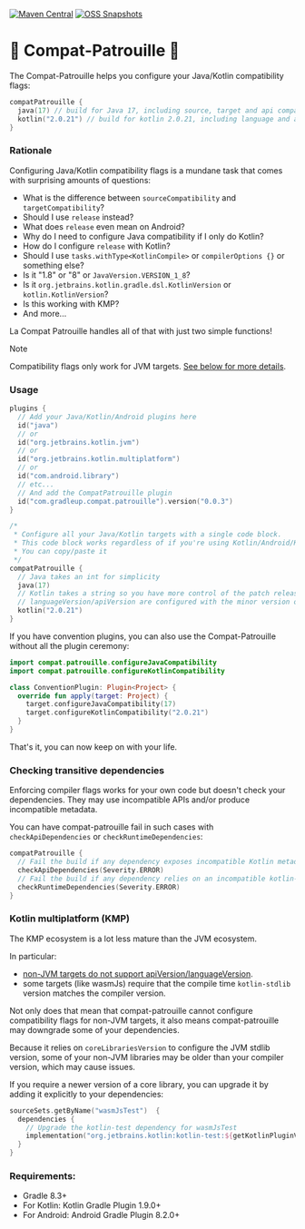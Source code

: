 [![Maven Central](https://img.shields.io/maven-central/v/com.gradleup.compat.patrouille/compat-patrouille-gradle-plugin?style=flat-square)](https://central.sonatype.com/namespace/com.gradleup.compat.patrouille)
[![OSS Snapshots](https://img.shields.io/nexus/s/com.gradleup.compat.patrouille/compat-patrouille-gradle-plugin?server=https%3A%2F%2Foss.sonatype.org&label=oss-snapshots&style=flat-square)](https://oss.sonatype.org/content/repositories/snapshots/com/gradleup/compat/patrouille/)


# 🐾 Compat-Patrouille 🐾

The Compat-Patrouille helps you configure your Java/Kotlin compatibility flags: 

```kotlin
compatPatrouille {
  java(17) // build for Java 17, including source, target and api compatibility
  kotlin("2.0.21") // build for kotlin 2.0.21, including language and api version
}
```

### Rationale

Configuring Java/Kotlin compatibility flags is a mundane task that comes with surprising amounts of questions:

* What is the difference between `sourceCompatibility` and `targetCompatibility`?
* Should I use `release` instead?
* What does `release` even mean on Android?
* Why do I need to configure Java compatibility if I only do Kotlin?
* How do I configure `release` with Kotlin?
* Should I use `tasks.withType<KotlinCompile>` or `compilerOptions {}` or something else?
* Is it "1.8" or "8" or `JavaVersion.VERSION_1_8`?
* Is it `org.jetbrains.kotlin.gradle.dsl.KotlinVersion` or `kotlin.KotlinVersion`?
* Is this working with KMP?
* And more...

La Compat Patrouille handles all of that with just two simple functions!

> [!NOTE]
> Compatibility flags only work for JVM targets. [See below for more details](#kotlin-multiplatform-kmp). 
 
### Usage

```kotlin
plugins {
  // Add your Java/Kotlin/Android plugins here
  id("java")
  // or
  id("org.jetbrains.kotlin.jvm")
  // or
  id("org.jetbrains.kotlin.multiplatform")
  // or
  id("com.android.library")
  // etc...
  // And add the CompatPatrouille plugin
  id("com.gradleup.compat.patrouille").version("0.0.3")
}

/*
 * Configure all your Java/Kotlin targets with a single code block.
 * This code block works regardless of if you're using Kotlin/Android/KMP/etc...
 * You can copy/paste it
 */
compatPatrouille {
  // Java takes an int for simplicity
  java(17)
  // Kotlin takes a string so you have more control of the patch release of the stdlib.
  // languageVersion/apiVersion are configured with the minor version only.
  kotlin("2.0.21")
}
```

If you have convention plugins, you can also use the Compat-Patrouille without all the plugin ceremony:

```kotlin
import compat.patrouille.configureJavaCompatibility
import compat.patrouille.configureKotlinCompatibility

class ConventionPlugin: Plugin<Project> {
  override fun apply(target: Project) {
    target.configureJavaCompatibility(17)
    target.configureKotlinCompatibility("2.0.21")
  }
}
```

That's it, you can now keep on with your life.

### Checking transitive dependencies

Enforcing compiler flags works for your own code but doesn't check your dependencies. They may use incompatible APIs and/or produce incompatible metadata.

You can have compat-patrouille fail in such cases with `checkApiDependencies` or `checkRuntimeDependencies`:

```kotlin
compatPatrouille {
  // Fail the build if any dependency exposes incompatible Kotlin metadata.
  checkApiDependencies(Severity.ERROR)
  // Fail the build if any dependency relies on an incompatible kotlin-stdlib version.
  checkRuntimeDependencies(Severity.ERROR)
}
```

### Kotlin multiplatform (KMP)

The KMP ecosystem is a lot less mature than the JVM ecosystem.

In particular:
* [non-JVM targets do not support apiVersion/languageVersion](https://youtrack.jetbrains.com/issue/KT-66755/).
* some targets (like wasmJs) require that the compile time `kotlin-stdlib` version matches the compiler version.

Not only does that mean that compat-patrouille cannot configure compatibility flags for non-JVM targets, it also means compat-patrouille may downgrade some of your dependencies. 

Because it relies on `coreLibrariesVersion` to configure the JVM stdlib version, some of your non-JVM libraries may be older than your compiler version, which may cause issues.

If you require a newer version of a core library, you can upgrade it by adding it explicitly to your dependencies:

```kotlin
sourceSets.getByName("wasmJsTest")  {
  dependencies {
    // Upgrade the kotlin-test dependency for wasmJsTest
    implementation("org.jetbrains.kotlin:kotlin-test:${getKotlinPluginVersion()}")
  }
}
```

### Requirements:

* Gradle 8.3+
* For Kotlin: Kotlin Gradle Plugin 1.9.0+
* For Android: Android Gradle Plugin 8.2.0+

